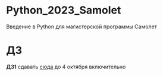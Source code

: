 # Python_2023_Samolet
Введение в Python для магистерской программы Самолет


# ДЗ

**ДЗ1** сдавать [сюда](https://www.dropbox.com/request/EJl5RZR45fthTeUE0Odi) до 4 октября включительно


